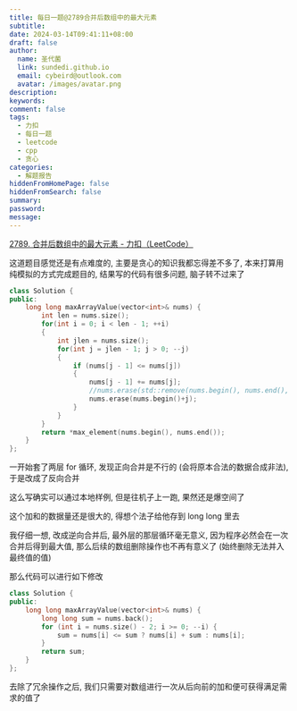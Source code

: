 ```yaml
---
title: 每日一题@2789合并后数组中的最大元素
subtitle: 
date: 2024-03-14T09:41:11+08:00
draft: false
author:
  name: 圣代菌
  link: sundedi.github.io
  email: cybeird@outlook.com
  avatar: /images/avatar.png
description: 
keywords: 
comment: false
tags:
  - 力扣
  - 每日一题
  - leetcode
  - cpp
  - 贪心
categories:
  - 解题报告
hiddenFromHomePage: false
hiddenFromSearch: false
summary: 
password: 
message:
---
```

[2789. 合并后数组中的最大元素 - 力扣（LeetCode）](https://leetcode.cn/problems/largest-element-in-an-array-after-merge-operations/description/)
<!--more-->
这道题目感觉还是有点难度的, 主要是贪心的知识我都忘得差不多了, 本来打算用纯模拟的方式完成题目的, 结果写的代码有很多问题, 脑子转不过来了

```cpp
class Solution {
public:
    long long maxArrayValue(vector<int>& nums) {
        int len = nums.size();
        for(int i = 0; i < len - 1; ++i)
        {
            int jlen = nums.size();
            for(int j = jlen - 1; j > 0; --j)
            {
                if (nums[j - 1] <= nums[j])
                {
                    nums[j - 1] += nums[j];
                    //nums.erase(std::remove(nums.begin(), nums.end(), j), nums.end());
                    nums.erase(nums.begin()+j);
                }
            }
        }
        return *max_element(nums.begin(), nums.end());
    }
};
```

一开始套了两层 for 循环, 发现正向合并是不行的 (会将原本合法的数据合成非法), 于是改成了反向合并

这么写确实可以通过本地样例, 但是往机子上一跑, 果然还是爆空间了

这个加和的数据量还是很大的, 得想个法子给他存到 long long 里去

我仔细一想, 改成逆向合并后, 最外层的那层循环毫无意义, 因为程序必然会在一次合并后得到最大值, 那么后续的数组删除操作也不再有意义了 (始终删除无法并入最终值的值)

那么代码可以进行如下修改

```cpp
class Solution {
public:
    long long maxArrayValue(vector<int>& nums) {
        long long sum = nums.back();
        for (int i = nums.size() - 2; i >= 0; --i) {
            sum = nums[i] <= sum ? nums[i] + sum : nums[i];
        }
        return sum;
    }
};
```

去除了冗余操作之后, 我们只需要对数组进行一次从后向前的加和便可获得满足需求的值了